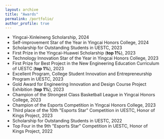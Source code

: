 ```yaml
---
layout: archive
title: "Awards"
permalink: /portfolio/
author_profile: true
---
```


- Yingcai-Xinleineng Scholarship, 2024
- Self-improvement Star of the Year in Yingcai Honors College, 2024
- Scholarship for Outstanding Students in UESTC, 2023
- First Prize in the Yingcai-Huawei Scholarship (**top 1%**), 2023
- Technology Innovation Star of the Year in Yingcai Honors College, 2023
- First Prize for Best Project in the New Engineering Education Curriculum of UESTC (**top 1%**), 2023
- Excellent Program, College Student Innovation and Entrepreneurship Program in UESTC, 2023
- Gold Award for Engineering Innovation and Design Course Project Exhibition (**top 1%**), 2023
- Champion of the Strongest Class Basketball League in Yingcai Honors College, 2023
- Champion of the Esports Competition in Yingcai Honors College, 2023
- Third place of the 10th "Esports Star" Competition in UESTC, Honor of Kings Project, 2023
- Scholarship for Outstanding Students in UESTC, 2022
- Top Four in the 9th "Esports Star" Competition in UESTC, Honor of Kings Project, 2022
